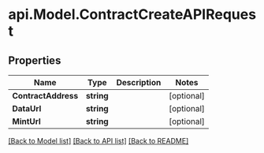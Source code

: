 # api.Model.ContractCreateAPIRequest

## Properties

Name | Type | Description | Notes
------------ | ------------- | ------------- | -------------
**ContractAddress** | **string** |  | [optional] 
**DataUrl** | **string** |  | [optional] 
**MintUrl** | **string** |  | [optional] 

[[Back to Model list]](../README.md#documentation-for-models) [[Back to API list]](../README.md#documentation-for-api-endpoints) [[Back to README]](../README.md)

